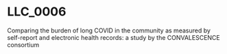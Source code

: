 # LLC_0006
Comparing the burden of long COVID in the community as measured by self-report and electronic health records: a study by the CONVALESCENCE consortium
